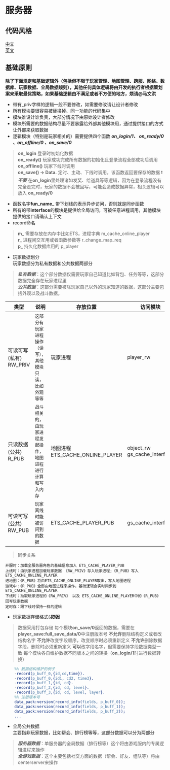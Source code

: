﻿
# **服务器**

## 代码风格

[中文](https://github.com/feng19/erlang_guidelines)  
[英文](https://github.com/inaka/erlang_guidelines)

## 基础原则

**除了下面规定和基础逻辑外（包括但不限于玩家管理、地图管理、跨服、网络、数据库、玩家数据、全局数据规则），其他任何具体逻辑将由开发的执行者根据策划案来采取最优策略，如果基础逻辑由不满足或者不方便的地方，烦请@马文洪**

-   带有_priv字样的逻辑一般不要修改，如需要修改请让设计者修改
-   所有模块要很容易被替换掉、同一功能的代码集中
-   模块谁设计谁负责，大部分情况下由原始设计者修改
-   模块所需要的数据结构尽量不要暴露给外部其他模块用，通过提供接口的方式让外部来获取数据
-   逻辑模块（特别是玩家相关的）需要提供四个函数 ***on_login/1、 on_ready/0 、on_offline/0 、on_save/0***
> **on_login** 登录时初始化数据  
> **on_ready()** 玩家成功完成所有数据的初始化且登录流程全部成功后调用  
> **on_offline()** 玩家下线时调用  
> **on_save() -> Data.** 定时、主动、下线时调用，该函数返回要保存的数据
> :exclamation: ***不要*** 在**on_login**里处理诸如发奖、给道具等等逻辑，因为在登录流程没有完全走完时，玩家的数据不会被回写，可能会造成数据异常，相关逻辑可以放入 **on_ready/0**
-   函数名字**fun_name_** 带下划线的表示异步访问，否则就是同步函数
-   所有的带**interface**的模块是提供给全局访问，可被任意进程调用，其他模块提供的接口请确认上下文
-   record命名
> **m_** 需要存放在内存中比如ETS，进程字典 m_cache_online_player  
> **r_** 进程间交互用或者函数参数等 r_change_map_req  
> **p_** 持久化数据库用的 p_player

-   玩家数据划分  
    玩家数据分为私有数据和公共数据两部分

> _**私有数据**_：这个部分数据仅需要玩家自己知道比如背包、任务等等，这部分数据完全存在玩家进程里  
> _**公共数据**_：这部分需要被除玩家自己以外的玩家知道的数据，这部分主要包括外观以及战斗数据。
> 
|   类型          |说明                          |存放位置                         |访问模块                         |
|----------------|-------------------------------|-----------------------------|-----------------------------|
|可读可写(私有) RW_PRIV|`这部分有玩家进程操作（读写），其他模块只读，比如外观等等`            |玩家进程            |player_rw |
|只读数据(公共) R_PUB          |`战斗相关的，由玩家进程发起操作，地图进程进行计算和写入内存`            |地图进程 ETS_CACHE_ONLINE_PLAYER            | object_rw gs_cache_interface |
|可读可写(公共) RW_PUB          |`玩家离线时能被访问到的数据`|ETS_CACHE_PLAYER_PUB|gs_cache_interface|


> 同步关系

```
开服时：加载全服务器角色的基础信息加入 ETS_CACHE_PLAYER_PUB
上线时：由玩家进程加载玩家数据 《RW_PRIV》存入玩家进程;《R_PUB》写入ETS_CACHE_ONLINE_PLAYER 
进地图：《R_PUB》将由ETS_CACHE_ONLINE_PLAYER取出，写入地图进程
游戏中：《R_PUB》全部由地图进程来操作，基础逻辑会实时同步到ETS_CACHE_ONLINE_PLAYER
下线时：抽取玩家进程的《RW_PRIV》 以及 ETS_CACHE_ONLINE_PLAYER中的《R_PUB》 回写玩家数据
定时存：跟下线时保持一样的逻辑

```

- 玩家数据存储格式(***初版***)
> 数据采用打包存储
> 每个模块**on_save/0**返回的数据，需要在**player_save:full_save_data/0**中注册版本号
> **不允许**删除结构定义或者改结构名字
> **不允许**改变字段顺序，改变顺序时必须重新定义
> **不允许**删除数据字段，删除时必须重新定义
> **可以**改字段名字，但需要保持字段数据类型一致
> 每个模块各自维护数据不同版本之间的转换（**on_login/1**时进行数据转换）
```erlang
	%% 数据结构维护的例子
	-record(p_buff_0,{id,cd,time}).
	-record(p_buff_0,{id1, cd2, time3}.
	-record(p_buff_1,{id, cd}.
	-record(p_buff_2,{id, cd, level}.
	-record(p_buff_3,{id, cd, level, layer}.
	%% 注册版本号
	data_pack:version(record_info(fields, p_buff_0));
	data_pack:version(record_info(fields, p_buff_1));
	data_pack:version(record_info(fields, p_buff_2));
	...
```
> 


-   全局公共数据  
    主要指非玩家数据，比如帮会、排行榜等等，这部分数据可以分为两部分

> _**服务器数据**_：单服务器的全局数据（排行榜等）这个将由游戏服内的专属逻辑进程来操作  
> _**全游戏数据**_：这个主要包括社交方面的数据（帮会、好友、组队等）将由centerserver来操作


